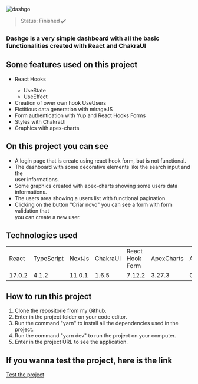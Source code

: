 ![dashgo](https://user-images.githubusercontent.com/50122135/133622488-8d4d7cf9-617f-4ea3-86d7-167349903469.png)

> Status: Finished ✔️

### Dashgo is a very simple dashboard with all the basic functionalities created with React and ChakraUI

## Some features used on this project

<ul>
  <li>React Hooks</li>
  <ul>
    <li>UseState</li>
    <li>UseEffect</li>
  </ul>
  <li>Creation of ower own hook UseUsers</li>
  <li>Fictitious data generation with mirageJS</li>
  <li>Form authentication with Yup and React Hooks Forms</li>
  <li>Styles with ChakraUI</li>
  <li>Graphics with apex-charts</li>
</ul>

## On this project you can see

* A login page that is create using react hook form, but is not functional.
* The dashboard with some decorative elements like the search input and the</br>
  user informations.
* Some graphics created with apex-charts showing some users data informations.
* The users area showing a users list with functional pagination.
* Clicking on the button "Criar novo" you can see a form with form validation that</br>
  you can create a new user.
  
## Technologies used
  
<table>
  <tr>
    <td>React</td>
    <td>TypeScript</td>
    <td>NextJs</td>
    <td>ChakraUI</td>
    <td>React Hook Form</td>
    <td>ApexCharts</td>
    <td>Axios</td>
    <td>Yup</td>
  </tr>

  <tr>
    <td>17.0.2</td>
    <td>4.1.2</td>
    <td>11.0.1</td>
    <td>1.6.5</td>
    <td>7.12.2</td>
    <td>3.27.3</td>
    <td>0.21.1</td>
    <td>0.32.9</td>
  </tr>
</table>
  
## How to run this project

1) Clone the repositorie from my Github.
2) Enter in the project folder on your code editor.
3) Run the command "yarn" to install all the dependencies used in the project.
4) Run the command "yarn dev" to run the project on your computer.
5) Enter in the project URL to see the application.

## If you wanna test the project, here is the link

<a href="https://dashgo-gamma.vercel.app/dashboard">Test the project</a>
